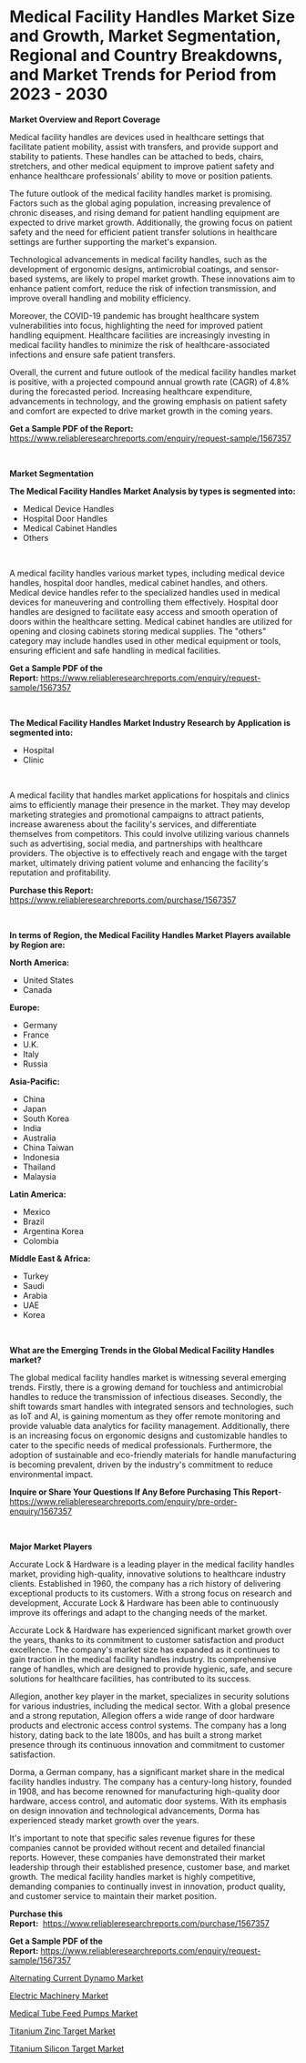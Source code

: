 <p><h1>Medical Facility Handles Market Size and Growth, Market Segmentation, Regional and Country Breakdowns, and Market Trends for Period from 2023 -  2030</h1></p><p><strong>Market Overview and Report Coverage</strong></p>
<p><p>Medical facility handles are devices used in healthcare settings that facilitate patient mobility, assist with transfers, and provide support and stability to patients. These handles can be attached to beds, chairs, stretchers, and other medical equipment to improve patient safety and enhance healthcare professionals' ability to move or position patients.</p><p>The future outlook of the medical facility handles market is promising. Factors such as the global aging population, increasing prevalence of chronic diseases, and rising demand for patient handling equipment are expected to drive market growth. Additionally, the growing focus on patient safety and the need for efficient patient transfer solutions in healthcare settings are further supporting the market's expansion.</p><p>Technological advancements in medical facility handles, such as the development of ergonomic designs, antimicrobial coatings, and sensor-based systems, are likely to propel market growth. These innovations aim to enhance patient comfort, reduce the risk of infection transmission, and improve overall handling and mobility efficiency.</p><p>Moreover, the COVID-19 pandemic has brought healthcare system vulnerabilities into focus, highlighting the need for improved patient handling equipment. Healthcare facilities are increasingly investing in medical facility handles to minimize the risk of healthcare-associated infections and ensure safe patient transfers.</p><p>Overall, the current and future outlook of the medical facility handles market is positive, with a projected compound annual growth rate (CAGR) of 4.8% during the forecasted period. Increasing healthcare expenditure, advancements in technology, and the growing emphasis on patient safety and comfort are expected to drive market growth in the coming years.</p></p>
<p><strong>Get a Sample PDF of the Report:</strong> <a href="https://www.reliableresearchreports.com/enquiry/request-sample/1567357">https://www.reliableresearchreports.com/enquiry/request-sample/1567357</a></p>
<p>&nbsp;</p>
<p><strong>Market Segmentation</strong></p>
<p><strong>The Medical Facility Handles Market Analysis by types is segmented into:</strong></p>
<p><ul><li>Medical Device Handles</li><li>Hospital Door Handles</li><li>Medical Cabinet Handles</li><li>Others</li></ul></p>
<p>&nbsp;</p>
<p><p>A medical facility handles various market types, including medical device handles, hospital door handles, medical cabinet handles, and others. Medical device handles refer to the specialized handles used in medical devices for maneuvering and controlling them effectively. Hospital door handles are designed to facilitate easy access and smooth operation of doors within the healthcare setting. Medical cabinet handles are utilized for opening and closing cabinets storing medical supplies. The "others" category may include handles used in other medical equipment or tools, ensuring efficient and safe handling in medical facilities.</p></p>
<p><strong>Get a Sample PDF of the Report:</strong>&nbsp;<a href="https://www.reliableresearchreports.com/enquiry/request-sample/1567357">https://www.reliableresearchreports.com/enquiry/request-sample/1567357</a></p>
<p>&nbsp;</p>
<p><strong>The Medical Facility Handles Market Industry Research by Application is segmented into:</strong></p>
<p><ul><li>Hospital</li><li>Clinic</li></ul></p>
<p>&nbsp;</p>
<p><p>A medical facility that handles market applications for hospitals and clinics aims to efficiently manage their presence in the market. They may develop marketing strategies and promotional campaigns to attract patients, increase awareness about the facility's services, and differentiate themselves from competitors. This could involve utilizing various channels such as advertising, social media, and partnerships with healthcare providers. The objective is to effectively reach and engage with the target market, ultimately driving patient volume and enhancing the facility's reputation and profitability.</p></p>
<p><strong>Purchase this Report:</strong>&nbsp; <a href="https://www.reliableresearchreports.com/purchase/1567357">https://www.reliableresearchreports.com/purchase/1567357</a></p>
<p>&nbsp;</p>
<p><strong>In terms of Region, the Medical Facility Handles Market Players available by Region are:</strong></p>
<p>
    <p> <strong> North America: </strong>
        <ul>
            <li>United States</li>
            <li>Canada</li>
        </ul>
        </p> 
    <p> <strong> Europe: </strong>
        <ul>
            <li>Germany</li>
            <li>France</li>
            <li>U.K.</li>
            <li>Italy</li>
            <li>Russia</li>
        </ul>
        </p> 
    <p> <strong> Asia-Pacific: </strong>
        <ul>
            <li>China</li>
            <li>Japan</li>
            <li>South Korea</li>
            <li>India</li>
            <li>Australia</li>
            <li>China Taiwan</li>
            <li>Indonesia</li>
            <li>Thailand</li>
            <li>Malaysia</li>
        </ul>
        </p> 
    <p> <strong> Latin America: </strong>
        <ul>
            <li>Mexico</li>
            <li>Brazil</li>
            <li>Argentina Korea</li>
            <li>Colombia</li>
        </ul>
        </p> 
    <p> <strong> Middle East & Africa: </strong>
        <ul>
            <li>Turkey</li>
            <li>Saudi</li>
            <li>Arabia</li>
            <li>UAE</li>
            <li>Korea</li>
        </ul>
    </p>
    </p>
<p>&nbsp;</p>
<p><strong>What are the Emerging Trends in the Global Medical Facility Handles market?</strong></p>
<p><p>The global medical facility handles market is witnessing several emerging trends. Firstly, there is a growing demand for touchless and antimicrobial handles to reduce the transmission of infectious diseases. Secondly, the shift towards smart handles with integrated sensors and technologies, such as IoT and AI, is gaining momentum as they offer remote monitoring and provide valuable data analytics for facility management. Additionally, there is an increasing focus on ergonomic designs and customizable handles to cater to the specific needs of medical professionals. Furthermore, the adoption of sustainable and eco-friendly materials for handle manufacturing is becoming prevalent, driven by the industry's commitment to reduce environmental impact.</p></p>
<p><strong>Inquire or Share Your Questions If Any Before Purchasing This Report</strong>- <a href="https://www.reliableresearchreports.com/enquiry/pre-order-enquiry/1567357">https://www.reliableresearchreports.com/enquiry/pre-order-enquiry/1567357</a></p>
<p>&nbsp;</p>
<p><strong>Major Market Players</strong></p>
<p><p>Accurate Lock & Hardware is a leading player in the medical facility handles market, providing high-quality, innovative solutions to healthcare industry clients. Established in 1960, the company has a rich history of delivering exceptional products to its customers. With a strong focus on research and development, Accurate Lock & Hardware has been able to continuously improve its offerings and adapt to the changing needs of the market.</p><p>Accurate Lock & Hardware has experienced significant market growth over the years, thanks to its commitment to customer satisfaction and product excellence. The company's market size has expanded as it continues to gain traction in the medical facility handles industry. Its comprehensive range of handles, which are designed to provide hygienic, safe, and secure solutions for healthcare facilities, has contributed to its success.</p><p>Allegion, another key player in the market, specializes in security solutions for various industries, including the medical sector. With a global presence and a strong reputation, Allegion offers a wide range of door hardware products and electronic access control systems. The company has a long history, dating back to the late 1800s, and has built a strong market presence through its continuous innovation and commitment to customer satisfaction.</p><p>Dorma, a German company, has a significant market share in the medical facility handles industry. The company has a century-long history, founded in 1908, and has become renowned for manufacturing high-quality door hardware, access control, and automatic door systems. With its emphasis on design innovation and technological advancements, Dorma has experienced steady market growth over the years.</p><p>It's important to note that specific sales revenue figures for these companies cannot be provided without recent and detailed financial reports. However, these companies have demonstrated their market leadership through their established presence, customer base, and market growth. The medical facility handles market is highly competitive, demanding companies to continually invest in innovation, product quality, and customer service to maintain their market position.</p></p>
<p><strong>Purchase this Report:</strong>&nbsp;&nbsp;<a href="https://www.reliableresearchreports.com/purchase/1567357">https://www.reliableresearchreports.com/purchase/1567357</a></p>
<p></p>
<p><strong>Get a Sample PDF of the Report:</strong>&nbsp;<a href="https://www.reliableresearchreports.com/enquiry/request-sample/1567357">https://www.reliableresearchreports.com/enquiry/request-sample/1567357</a></p>
<p><p><a href="https://medium.com/@ishankishanrp23/alternating-current-dynamo-market-size-growth-forecast-2023-2030-75216a3b2705">Alternating Current Dynamo Market</a></p><p><a href="https://medium.com/@subhamgillrp23/electric-machinery-market-size-growth-forecast-2023-2030-07e87be0ff39">Electric Machinery Market</a></p><p><a href="https://github.com/JameTravis/Market-Research-Report-List-1/blob/main/medical-tube-feed-pumps-market.md">Medical Tube Feed Pumps Market</a></p><p><a href="https://www.linkedin.com/pulse/titanium-zinc-target-market-research-report-provides-thorough-83yne/">Titanium Zinc Target Market</a></p><p><a href="https://www.linkedin.com/pulse/titanium-silicon-target-market-research-report-unlocks-8im3e/">Titanium Silicon Target Market</a></p></p>